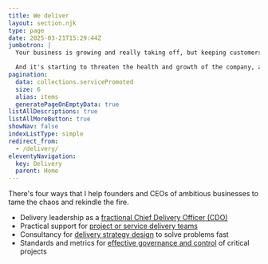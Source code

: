 ```yaml
---
title: We deliver
layout: section.njk
type: page
date: 2025-03-21T15:29:44Z
jumbotron: |
  Your business is growing and really taking off, but keeping customers happy as you scale up is an unexpected challenge.{.bold}

  And it's starting to threaten the health and growth of the company, affecting your passion as a founder.{.smaller .emphasis}
pagination:
  data: collections.servicePromoted
  size: 6
  alias: items
  generatePageOnEmptyData: true
listAllDescriptions: true
listAllMoreButton: true
showNav: false
indexListType: simple
redirect_from:
  - /delivery/
eleventyNavigation:
  key: Delivery
  parent: Home
---
```


There's four ways that I help founders and CEOs of ambitious businesses to tame the chaos and rekindle the fire.

- Delivery leadership as a [fractional Chief Delivery Officer (CDO)](/deliver/fractional/)
- Practical support for [project or service delivery teams](/deliver/service-delivery/)
- Consultancy for [delivery strategy design](/deliver/strategy-design/) to solve problems fast
- Standards and metrics for [effective governance and control](/deliver/governance-control/) of critical projects
